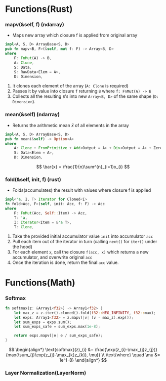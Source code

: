 # Functions(Rust)
### **mapv(&self, f)** (ndarray)
- Maps new array which closure f is applied from original array
```rust
impl<A, S, D> ArrayBase<S, D>
pub fn mapv<B, F>(&self, mut f: F) -> Array<B, D>
where
    F: FnMut(A) -> B,
    A: Clone,
    S: Data,
    S: RawData<Elem = A>,
    D: Dimension,
```
1. It clones each element of the array (`A: Clone` is required)
2. Passes it by value into closure `f` returning `B` where `f: FnMut(A) -> B`
3. Collects all the resulting `B`'s into new `Array<B, D>` of the same shape (`D: Dimension`).


### **mean(&self)** (ndarray)
- Returns the arithmetic mean $\bar{x}$ of all elements in the array
```rust
impl<A, S, D> ArrayBase<S, D>
pub fn mean(&self) -> Option<A>
where
    A: Clone + FromPrimitive + Add<Output = A> + Div<Output = A> + Zero,
    S: Data<Elem = A>,
    D: Dimension,
```
$$
\bar{x} = \frac{1}{n}\sum^{n}_{i=1}x_{i}
$$


### **fold(&self, init, f)** (rust)
- Folds(accumulates) the result with values where closure f is applied
```rust
impl<'a, I, T> Iterator for Cloned<I>
fn fold<Acc, F>(self, init: Acc, f: F) -> Acc
where
    F: FnMut(Acc, Self::Item) -> Acc,
    T: 'a,
    I: Iterator<Item = &'a T>,
    T: Clone,
```
1. Take the provided initial accumulator value `init` into accumulator `acc`
2. Pull each item out of the iterator in turn (calling `next()` for `iter()` under the hood)
3. For each element `x`, call the closure `f(acc, x)` which returns a new accumulator, and overwrite original `acc`
4. Once the iteration is done, return the final `acc` value.


# Functions(Math)
### Softmax
```rust
fn softmax(z: &Array1<f32>) -> Array1<f32> {
    let max_z = z.iter().cloned().fold(f32::NEG_INFINITY, f32::max);
    let exps: Array1<f32> = z.mapv(|v| (v - max_z).exp());
    let sum_exps = exps.sum();
    let sum_exps_safe = sum_exps.max(1e-8);

    return exps.mapv(|e| e / sum_exps_safe);
}
```
$$
\begin{align*}
\text{softmax}(z)_{i} &= \frac{\exp(z_{i}-\max_{j}z_{j})}{max(\sum_{j}\exp(z_{j}-\max_{k}z_{k}), \mu)} \\
\text{where} \quad \mu &= 1e^{-8}
\end{align*}
$$


### Layer Normalization(LayerNorm)